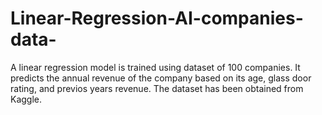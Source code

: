 # Linear-Regression-AI-companies-data-
A linear regression model is trained using dataset of 100 companies. It predicts the annual revenue of the company based on its age, glass door rating, and previos years revenue.
The dataset has been obtained from Kaggle.
